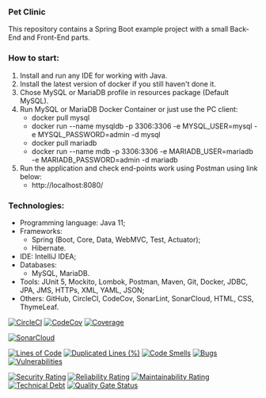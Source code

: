 ### Pet Clinic
This repository contains a Spring Boot example project with a small Back-End and Front-End parts.



### How to start:
1. Install and run any IDE for working with Java.
2. Install the latest version of docker if you still haven't done it.
3. Chose MySQL or MariaDB profile in resources package (Default MySQL).
4. Run MySQL or MariaDB Docker Container or just use the PC client:
   - docker pull mysql
   - docker run --name mysqldb -p 3306:3306 -e MYSQL_USER=mysql -e MYSQL_PASSWORD=admin -d mysql
   - docker pull mariadb
   - docker run --name mdb -p 3306:3306 -e MARIADB_USER=mariadb -e MARIADB_PASSWORD=admin -d mariadb
5. Run the application and check end-points work using Postman using link below:
   - http://localhost:8080/



### Technologies:
- Programming language: Java 11;
- Frameworks:
  - Spring (Boot, Core, Data, WebMVC, Test, Actuator);
  - Hibernate.
- IDE: IntelliJ IDEA;
- Databases:
  - MySQL, MariaDB.
- Tools: JUnit 5, Mockito, Lombok, Postman, Maven, Git, Docker, JDBC, JPA, JMS, HTTPs, XML, YAML, JSON;
- Others: GitHub, CircleCI, CodeCov, SonarLint, SonarCloud, HTML, CSS, ThymeLeaf.

[![CircleCI](https://circleci.com/gh/Crazy-pro/pet-clinic.svg?style=svg)](https://app.circleci.com/gh/Crazy-pro/pet-clinic)
[![CodeCov](https://codecov.io/gh/Crazy-pro/pet-clinic/branch/master/graph/badge.svg)](https://codecov.io/gh/Crazy-pro/pet-clinic)
[![Coverage](https://sonarcloud.io/api/project_badges/measure?project=Crazy-pro_pet-clinic&metric=coverage)](https://sonarcloud.io/summary/new_code?id=Crazy-pro_pet-clinic)

[![SonarCloud](https://sonarcloud.io/images/project_badges/sonarcloud-black.svg)](https://sonarcloud.io/summary/new_code?id=Crazy-pro_pet-clinic)

[![Lines of Code](https://sonarcloud.io/api/project_badges/measure?project=Crazy-pro_pet-clinic&metric=ncloc)](https://sonarcloud.io/summary/new_code?id=Crazy-pro_pet-clinic)
[![Duplicated Lines (%)](https://sonarcloud.io/api/project_badges/measure?project=Crazy-pro_pet-clinic&metric=duplicated_lines_density)](https://sonarcloud.io/summary/new_code?id=Crazy-pro_pet-clinic)
[![Code Smells](https://sonarcloud.io/api/project_badges/measure?project=Crazy-pro_pet-clinic&metric=code_smells)](https://sonarcloud.io/summary/new_code?id=Crazy-pro_pet-clinic)
[![Bugs](https://sonarcloud.io/api/project_badges/measure?project=Crazy-pro_pet-clinic&metric=bugs)](https://sonarcloud.io/summary/new_code?id=Crazy-pro_pet-clinic)
[![Vulnerabilities](https://sonarcloud.io/api/project_badges/measure?project=Crazy-pro_pet-clinic&metric=vulnerabilities)](https://sonarcloud.io/summary/new_code?id=Crazy-pro_pet-clinic)

[![Security Rating](https://sonarcloud.io/api/project_badges/measure?project=Crazy-pro_pet-clinic&metric=security_rating)](https://sonarcloud.io/summary/new_code?id=Crazy-pro_pet-clinic)
[![Reliability Rating](https://sonarcloud.io/api/project_badges/measure?project=Crazy-pro_pet-clinic&metric=reliability_rating)](https://sonarcloud.io/summary/new_code?id=Crazy-pro_pet-clinic)
[![Maintainability Rating](https://sonarcloud.io/api/project_badges/measure?project=Crazy-pro_pet-clinic&metric=sqale_rating)](https://sonarcloud.io/summary/new_code?id=Crazy-pro_pet-clinic)
[![Technical Debt](https://sonarcloud.io/api/project_badges/measure?project=Crazy-pro_pet-clinic&metric=sqale_index)](https://sonarcloud.io/summary/new_code?id=Crazy-pro_pet-clinic)
[![Quality Gate Status](https://sonarcloud.io/api/project_badges/measure?project=Crazy-pro_pet-clinic&metric=alert_status)](https://sonarcloud.io/summary/new_code?id=Crazy-pro_pet-clinic)
